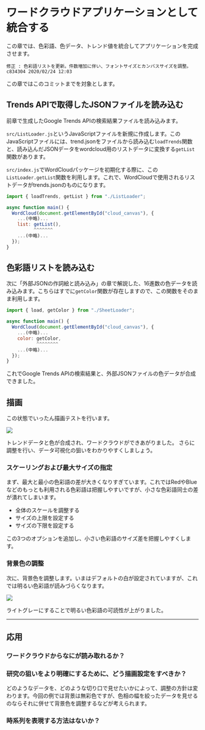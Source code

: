 # ワードクラウドアプリケーションとして統合する

この章では、色彩語、色データ、トレンド値を統合してアプリケーションを完成させます。

    修正 : 色彩語リストを更新。件数増加に伴い、フォントサイズとカンバスサイズを調整。	c834304	2020/02/24 12:03

この章ではこのコミットまでを対象とします。

## Trends APIで取得したJSONファイルを読み込む

前章で生成したGoogle Trends APIの検索結果ファイルを読み込みます。

`src/ListLoader.js`というJavaScriptファイルを新規に作成します。このJavaScriptファイルには、trend.jsonをファイルから読み込む`loadTrends`関数と、読み込んだJSONデータをwordcloud用のリストデータに変換する`getList`関数があります。

`src/index.js`でWordCloudパッケージを初期化する際に、この`ListLoader.getList`関数を利用します。これで、WordCloudで使用されるリストデータがtrends.jsonのものになります。

```js
import { loadTrends, getList } from "./ListLoader";

async function main() {
  WordCloud(document.getElementById("cloud_canvas"), {
    ...(中略)...
    list: getList(),
          ^^^^^^^
    ...(中略)...
  });
}
```

## 色彩語リストを読み込む

次に「外部JSONの作詞絵と読み込み」の章で解説した、16進数の色データを読み込みます。こちらはすでに`getColor`関数が存在しますので、この関数をそのまま利用します。

```js
import { load, getColor } from "./SheetLoader";

async function main() {
  WordCloud(document.getElementById("cloud_canvas"), {
    ...(中略)...
    color: getColor,
           ^^^^^^^^
    ...(中略)...
  });
}
```

これでGoogle Trends APIの検索結果と、外部JSONファイルの色データが合成できました。

## 描画

この状態でいったん描画テストを行います。

![](https://www.evernote.com/l/AAmFoYzLtvtIKaOX5OXb9X6OWuNbgqJ1EJYB/image.png)

トレンドデータと色が合成され、ワードクラウドができあがりました。
さらに調整を行い、データ可視化の狙いをわかりやすくしましょう。

### スケーリングおよび最大サイズの指定

まず、最大と最小の色彩語の差が大きくなりすぎています。これではRedやBlueなどのもっとも利用される色彩語は把握しやすいですが、小さな色彩語同士の差が潰れてしまいます。

-   全体のスケールを調整する
-   サイズの上限を設定する
-   サイズの下限を設定する

この3つのオプションを追加し、小さい色彩語のサイズ差を把握しやすくします。

### 背景色の調整

次に、背景色を調整します。いまはデフォルトの白が設定されていますが、これでは明るい色彩語が読みづらくなります。

![](https://www.evernote.com/l/AAnY3pF3eV9O96SxCTdzGsyGdDE_X6g8BcgB/image.png)

ライトグレーにすることで明るい色彩語の可読性が上がりました。

* * *

## 応用

### ワードクラウドからなにが読み取れるか？

### 研究の狙いをより明確にするために、どう描画設定をすべきか？

どのようなデータを、どのような切り口で見せたいかによって、調整の方針は変わります。今回の例では背景は無彩色ですが、色相の幅を絞ったデータを見せるのならそれに併せて背景色を調整するなどが考えられます。

### 時系列を表現する方法はないか？
